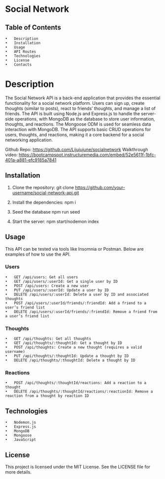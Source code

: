 # Social Network

## Table of Contents
	•	Description
	•	Installation
	•	Usage
	•	API Routes
	•	Technologies
 	•	License
	•	Contacts

 # Description

The Social Network API is a back-end application that provides the essential functionality for a social network platform. Users can sign up, create thoughts (similar to posts), react to friends’ thoughts, and manage a list of friends. The API is built using Node.js and Express.js to handle the server-side operations, with MongoDB as the database to store user information, thoughts, and reactions. The Mongoose ODM is used for seamless data interaction with MongoDB. The API supports basic CRUD operations for users, thoughts, and reactions, making it a core backend for a social networking application.

Github Repo: https://github.com/Lijujujune/socialnetwork
Walkthrough video: https://bootcampspot.instructuremedia.com/embed/52e5611f-1bfc-401a-a881-efc9185a7841

 ## Installation
 
  1.  Clone the repository:
      git clone https://github.com/your-username/social-network-api.git
      
  2.  Install the dependencies:
      npm i

  3.  Seed the database
      npm run seed

  4.  Start the server:
      npm start/nodemon index

## Usage

This API can be tested via tools like Insomnia or Postman. Below are examples of how to use the API.

### Users

	•	GET /api/users: Get all users
	•	GET /api/users/:userId: Get a single user by ID
	•	POST /api/users: Create a new user
	•	PUT /api/users/:userId: Update a user by ID
	•	DELETE /api/users/:userId: Delete a user by ID and associated thoughts
	•	POST /api/users/:userId/friends/:friendId: Add a friend to a user’s friend list
	•	DELETE /api/users/:userId/friends/:friendId: Remove a friend from a user’s friend list

### Thoughts

	•	GET /api/thoughts: Get all thoughts
	•	GET /api/thoughts/:thoughtId: Get a thought by ID
	•	POST /api/thoughts: Create a new thought (requires a valid username)
	•	PUT /api/thoughts/:thoughtId: Update a thought by ID
	•	DELETE /api/thoughts/:thoughtId: Delete a thought by ID

### Reactions

	•	POST /api/thoughts/:thoughtId/reactions: Add a reaction to a thought
	•	DELETE /api/thoughts/:thoughtId/reactions/:reactionId: Remove a reaction from a thought by reaction ID

## Technologies

	•	Nodemon.js
	•	Express.js
	•	MongoDB
	•	Mongoose
	•	JavaScript
 
 ## License
 
 This project is licensed under the MIT License. See the LICENSE file for more details.
